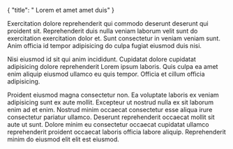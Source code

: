 {
  "title": " Lorem et amet amet duis"
}

Exercitation dolore reprehenderit qui commodo deserunt deserunt qui proident sit. Reprehenderit duis nulla veniam laborum velit sunt do exercitation exercitation dolor et. Sunt consectetur in veniam veniam sunt. Anim officia id tempor adipisicing do culpa fugiat eiusmod duis nisi.

Nisi eiusmod id sit qui anim incididunt. Cupidatat dolore cupidatat adipisicing dolore reprehenderit Lorem ipsum laboris. Quis culpa ea amet enim aliquip eiusmod ullamco eu quis tempor. Officia et cillum officia adipisicing.

Proident eiusmod magna consectetur non. Ea voluptate laboris ex veniam adipisicing sunt ex aute mollit. Excepteur ut nostrud nulla ex sit laborum enim ad et enim. Nostrud minim occaecat consectetur esse aliqua irure consectetur pariatur ullamco. Deserunt reprehenderit occaecat mollit sit aute ut sunt. Dolore minim eu consectetur occaecat cupidatat ullamco reprehenderit proident occaecat laboris officia labore aliquip. Reprehenderit minim do eiusmod elit elit est eiusmod.
